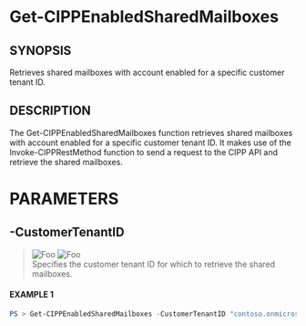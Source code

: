 # Get-CIPPEnabledSharedMailboxes
## SYNOPSIS
Retrieves shared mailboxes with account enabled for a specific customer tenant ID.
## DESCRIPTION
The Get-CIPPEnabledSharedMailboxes function retrieves shared mailboxes with account enabled for a specific customer tenant ID. It makes use of the Invoke-CIPPRestMethod function to send a request to the CIPP API and retrieve the shared mailboxes.
# PARAMETERS

## **-CustomerTenantID**
> ![Foo](https://img.shields.io/badge/Type-String-Blue?) ![Foo](https://img.shields.io/badge/Mandatory-TRUE-Red?) \
Specifies the customer tenant ID for which to retrieve the shared mailboxes.

 #### EXAMPLE 1
```powershell
PS > Get-CIPPEnabledSharedMailboxes -CustomerTenantID "contoso.onmicrosoft.com"
```

